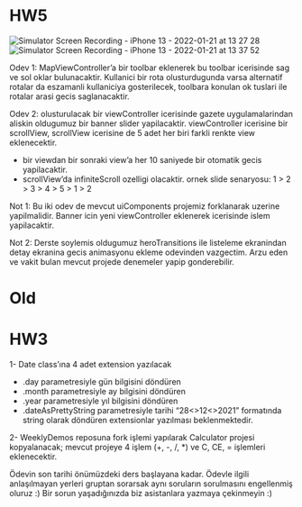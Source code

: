 # HW5


![Simulator Screen Recording - iPhone 13 - 2022-01-21 at 13 27 28](https://user-images.githubusercontent.com/64470656/150511788-f872610b-0f00-4c91-b37b-6fd0a4e32635.gif)
![Simulator Screen Recording - iPhone 13 - 2022-01-21 at 13 37 52](https://user-images.githubusercontent.com/64470656/150512860-7875a00f-b9f7-4d46-87d3-5a676eb64981.gif)


Odev 1: MapViewController’a bir toolbar eklenerek bu toolbar icerisinde sag ve sol oklar bulunacaktir. Kullanici bir rota olusturdugunda varsa alternatif rotalar da eszamanli kullaniciya gosterilecek, toolbara konulan ok tuslari ile rotalar arasi gecis saglanacaktir. 

Odev 2: olusturulacak bir viewController icerisinde gazete uygulamalarindan aliskin oldugumuz bir banner slider yapilacaktir. viewController icerisine bir scrollView, scrollView icerisine de 5 adet her biri farkli renkte view eklenecektir. 
- bir viewdan bir sonraki view’a her 10 saniyede bir otomatik gecis yapilacaktir. 
- scrollView’da infiniteScroll ozelligi olacaktir. ornek slide senaryosu: 1 > 2 > 3 > 4 > 5 > 1 > 2

Not 1: Bu iki odev de mevcut uiComponents projemiz forklanarak uzerine yapilmalidir. Banner icin yeni viewController eklenerek icerisinde islem yapilacaktir. 

Not 2: Derste soylemis oldugumuz heroTransitions ile listeleme ekranindan detay ekranina gecis animasyonu ekleme odevinden vazgectim. Arzu eden ve vakit bulan mevcut projede denemeler yapip gonderebilir. 

# Old
# HW3

1- Date class’ına 4 adet extension yazılacak
- .day parametresiyle gün bilgisini döndüren
- .month parametresiyle ay bilgisini döndüren
- .year parametresiyle yıl bilgisini döndüren
- .dateAsPrettyString parametresiyle tarihi “28<>12<>2021” formatında string olarak döndüren
extensionlar yazılması beklenmektedir.

2- WeeklyDemos reposuna fork işlemi yapılarak Calculator projesi kopyalanacak; mevcut projeye 4 işlem (+, -, /, *) ve C, CE, = işlemleri eklenecektir.

Ödevin son tarihi önümüzdeki ders başlayana kadar.
Ödevle ilgili anlaşılmayan yerleri gruptan sorarsak aynı soruların sorulmasını engellenmiş oluruz :)
Bir sorun yaşadığınızda biz asistanlara yazmaya çekinmeyin :)

